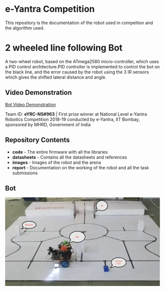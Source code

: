 # e-Yantra Competition
 This repository is the documentation of the robot used in compeition and the algorithm used.

# 2 wheeled line following Bot

A two-wheel robot, based on the ATmega2560 micro-controller, which uses a PID control architecture.PID controller is implemented to control the bot on the black line, and the error caused by the robot using the 3 IR sensors which gives the shifted lateral distance and angle.

## Video Demonstration
[Bot Video Demonstration](https://youtu.be/WGJUxaWf4Tk)   

Team ID: **eYRC-NS#963** | 
First prize winner at National Level e-Yantra Robotics Competition 2018-19 conducted by e-Yantra, IIT Bombay, sponsored by MHRD, Government of India

## Repository Contents
- **code** - The entire firmware with all the libraries
- **datasheets** - Contains all the datasheets and references
- **images** - Images of the robot and the arena
- **report** - Documentation on the working of the robot and all the task submissions

## Bot
![](https://github.com/Soofiyan/e-Yantra-Competition/blob/master/images/Bot_image.png)


